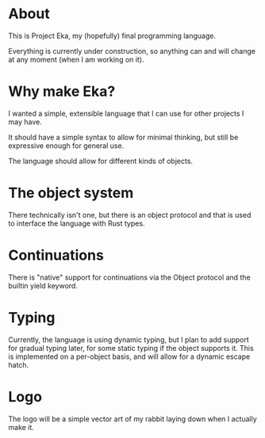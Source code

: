 # About
This is Project Eka, my (hopefully) final programming language.

Everything is currently under construction, so anything can and will change at any moment (when I am
working on it).


# Why make Eka?
I wanted a simple, extensible language that I can use for other projects I may have.

It should have a simple syntax to allow for minimal thinking, but still be expressive enough for
general use.

The language should allow for different kinds of objects.


# The object system
There technically isn't one, but there is an object protocol and that is used to interface the
language with Rust types.


# Continuations
There is "native" support for continuations via the Object protocol and the builtin yield keyword.


# Typing
Currently, the language is using dynamic typing, but I plan to add support for gradual typing later,
for some static typing if the object supports it. This is implemented on a per-object basis, and
will allow for a dynamic escape hatch.


# Logo
The logo will be a simple vector art of my rabbit laying down when I actually make it.
